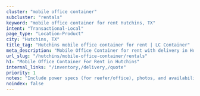 ```yaml
---
cluster: "mobile office container"
subcluster: "rentals"
keyword: "mobile office container for rent Hutchins, TX"
intent: "Transactional-Local"
page_type: "Location-Product"
city: "Hutchins, TX"
title_tag: "Hutchins mobile office container for rent | LC Container"
meta_description: "Mobile Office Container for rent with delivery in Hutchins, TX. LC Container — local Since 2003. Get pricing today."
url_slug: "/hutchins/mobile-office-container/rentals"
h1: "Mobile Office Container For Rent in Hutchins"
internal_links: "/inventory,/delivery,/quote"
priority: 1
notes: "Include power specs (for reefer/office), photos, and availability."
noindex: false
---
```


<!-- TODO: Add unique city/inventory copy, images, and internal links here. -->
